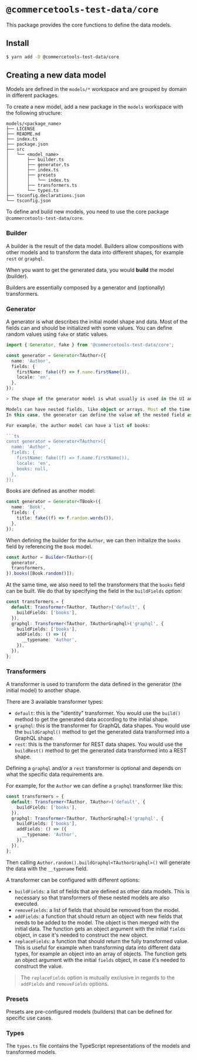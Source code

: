 # `@commercetools-test-data/core`

This package provides the core functions to define the data models.

## Install

```bash
$ yarn add -D @commercetools-test-data/core
```

## Creating a new data model

Models are defined in the `models/*` workspace and are grouped by domain in different packages.

To create a new model, add a new package in the `models` workspace with the following structure:

```
models/<package_name>
├── LICENSE
├── README.md
├── index.ts
├── package.json
├── src
│   └── <model_name>
│       ├── builder.ts
│       ├── generator.ts
│       ├── index.ts
│       ├── presets
│       │   └── index.ts
│       ├── transformers.ts
│       └── types.ts
├── tsconfig.declarations.json
└── tsconfig.json
```

To define and build new models, you need to use the core package `@commercetools-test-data/core`.

### Builder

A builder is the result of the data model. Builders allow compositions with other models and to transform the data into different shapes, for example `rest` or `graphql`.

When you want to get the generated data, you would **build** the model (builder).

Builders are essentially composed by a generator and (optionally) transformers.

### Generator

A generator is what describes the initial model shape and data. Most of the fields can and should be initialized with some values. You can define random values using `fake` or static values.

````ts
import { Generator, fake } from '@commercetools-test-data/core';

const generator = Generator<TAuthor>({
  name: 'Author',
  fields: {
    firstName: fake((f) => f.name.firstName()),
    locale: 'en',
  },
});

> The shape of the generator model is what usually is used in the UI and does not need transformation.

Models can have nested fields, like object or arrays. Most of the time those are also defined as models.
In this case, the generator can define the value of the nested field as `null`. Those nested models are then built in the builder and or the transformers.

For example, the author model can have a list of books:

```ts
const generator = Generator<TAuthor>({
  name: 'Author',
  fields: {
    firstName: fake((f) => f.name.firstName()),
    locale: 'en',
    books: null,
  },
});
````

Books are defined as another model:

```ts
const generator = Generator<TBook>({
  name: 'Book',
  fields: {
    title: fake((f) => f.random.words()),
  },
});
```

When defining the builder for the `Author`, we can then initialize the `books` field by referencing the `Book` model.

```ts
const Author = Builder<TAuthor>({
  generator,
  transformers,
}).books([Book.random()]);
```

At the same time, we also need to tell the transformers that the `books` field can be built. We do that by specifying the field in the `buildFields` option:

```ts
const transformers = {
  default: Transformer<TAuthor, TAuthor>('default', {
    buildFields: ['books'],
  }),
  graphql: Transformer<TAuthor, TAuthorGraphql>('graphql', {
    buildFields: ['books'],
    addFields: () => ({
      __typename: 'Author',
    }),
  }),
};
```

### Transformers

A transformer is used to transform the data defined in the generator (the initial model) to another shape.

There are 3 available transformer types:

- `default`: this is the "identity" transformer. You would use the `build()` method to get the generated data according to the initial shape.
- `graphql`: this is the transformer for GraphQL data shapes. You would use the `buildGraphql()` method to get the generated data transformed into a GraphQL shape.
- `rest`: this is the transformer for REST data shapes. You would use the `buildRest()` method to get the generated data transformed into a REST shape.

Defining a `graphql` and/or a `rest` transformer is optional and depends on what the specific data requirements are.

For example, for the `Author` we can define a `graphql` transformer like this:

```ts
const transformers = {
  default: Transformer<TAuthor, TAuthor>('default', {
    buildFields: ['books'],
  }),
  graphql: Transformer<TAuthor, TAuthorGraphql>('graphql', {
    buildFields: ['books'],
    addFields: () => ({
      __typename: 'Author',
    }),
  }),
};
```

Then calling `Author.random().buildGraphql<TAuthorGraphql>()` will generate the data with the `__typename` field.

A transformer can be configured with different options:

- `buildFields`: a list of fields that are defined as other data models. This is necessary so that transformers of these nested models are also executed.
- `removeFields`: a list of fields that should be removed from the model.
- `addFields`: a function that should return an object with new fields that needs to be added to the model. The object is then merged with the initial data.
  The function gets an object argument with the initial `fields` object, in case it's needed to construct the new object.
- `replaceFields`: a function that should return the fully transformed value. This is useful for example when transforming data into different data types, for example an object into an array of objects.
  The function gets an object argument with the initial `fields` object, in case it's needed to construct the value.

> The `replaceFields` option is mutually exclusive in regards to the `addFields` and `removeFields` options.

### Presets

Presets are pre-configured models (builders) that can be defined for specific use cases.

### Types

The `types.ts` file contains the TypeScript representations of the models and transformed models.
